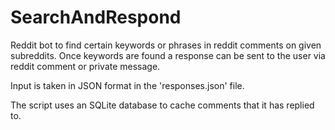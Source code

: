 # SearchAndRespond

Reddit bot to find certain keywords or phrases in reddit comments on given
subreddits. Once keywords are found a response can be sent to the user via
reddit comment or private message.

Input is taken in JSON format in the 'responses.json' file.

The script uses an SQLite database to cache comments that it has replied to.
